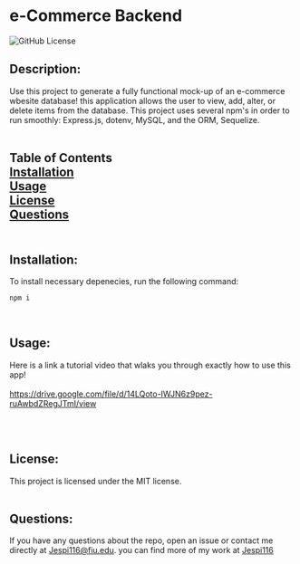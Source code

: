 # e-Commerce Backend

![GitHub License](https://img.shields.io/badge/license-MIT-blue.svg)


## Description:<br>
Use this project to generate a fully functional mock-up of an e-commerce wbesite database! this application allows the user to view, add, alter, or delete items from the database. This project uses several npm's in order to run smoothly: Express.js, dotenv, MySQL, and the ORM, Sequelize.<br><br>

## Table of Contents<br>[Installation](#installation)<br>[Usage](#usage)<br>[License](#license)<br>[Questions](#questions)<br><br>



## Installation:

To install necessary depenecies, run the following command:
            
```
npm i
```
<br>

## Usage:

Here is a link a tutorial video that wlaks you through exactly how to use this app!<br><br>
https://drive.google.com/file/d/14LQoto-IWJN6z9pez-ruAwbdZRegJTmI/view

<br><br>

## License:

This project is licensed under the MIT license.
<br><br>

## Questions:

If you have any questions about the repo, open an issue or contact me directly at Jespi116@fiu.edu. you can find more of my work at [Jespi116](https://github.com/Jespi116)
